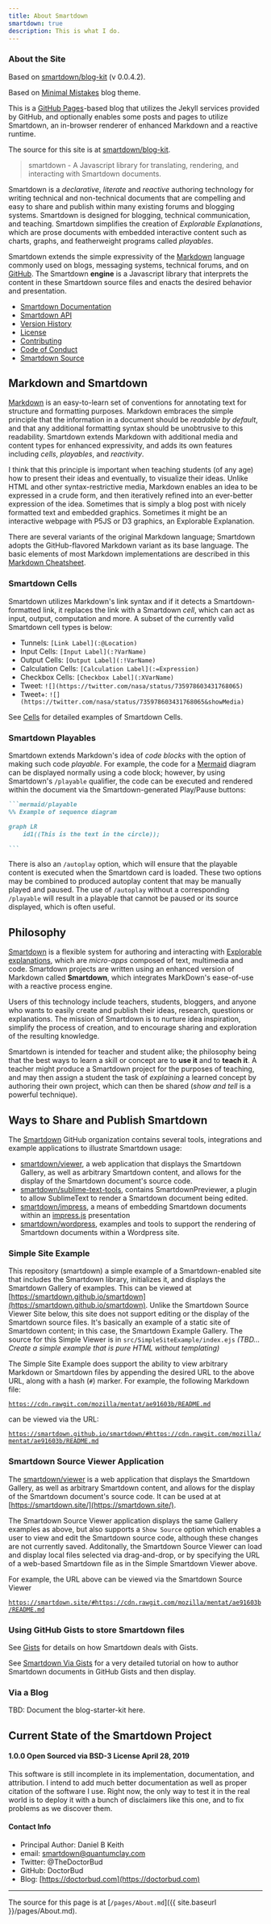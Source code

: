 ```yaml
---
title: About Smartdown
smartdown: true
description: This is what I do.
---
```


### About the Site

Based on [smartdown/blog-kit](https://github.com/smartdown/blog-kit) (v 0.0.4.2).

Based on [Minimal Mistakes](https://mmistakes.github.io/minimal-mistakes/) blog theme.

This is a [GitHub Pages](https://pages.github.com)-based blog that utilizes the Jekyll services provided by GitHub, and optionally enables some posts and pages to utilize Smartdown, an in-browser renderer of enhanced Markdown and a reactive runtime.

The source for this site is at [smartdown/blog-kit](https://github.com/smartdown/blog-kit/).



> smartdown - A Javascript library for translating, rendering, and interacting with Smartdown documents.

Smartdown is a *declarative*, *literate* and *reactive* authoring technology for writing technical and non-technical documents that are compelling and easy to share and publish within many existing forums and blogging systems. Smartdown is designed for blogging, technical communication, and teaching. Smartdown simplifies the creation of *Explorable Explanations*, which are prose documents with embedded interactive content such as charts, graphs, and featherweight programs called *playables*.

Smartdown extends the simple expressivity of the [Markdown](https://en.wikipedia.org/wiki/Markdown) language commonly used on blogs, messaging systems, technical forums, and on [GitHub](https://help.github.com/articles/basic-writing-and-formatting-syntax/). The Smartdown **engine** is a Javascript library that interprets the content in these Smartdown source files and enacts the desired behavior and presentation.

- [Smartdown Documentation](https://smartdown.github.io/smartdown/doc/)
- [Smartdown API](https://smartdown.github.io/smartdown/doc/api/)
- [Version History](https://smartdown.github.io/smartdown/doc/versions/)
- [License](https://smartdown.github.io/smartdown/doc/license/)
- [Contributing](https://smartdown.github.io/smartdown/doc/contributing/)
- [Code of Conduct](https://smartdown.github.io/smartdown/doc/code_of_conduct/)
- [Smartdown Source](https://github.com/smartdown/smartdown/)


## Markdown and Smartdown

[Markdown](https://en.wikipedia.org/wiki/Markdown) is an easy-to-learn set of conventions for annotating text for structure and formatting purposes. Markdown embraces the simple principle that the information in a document should be *readable by default*, and that any additional formatting syntax should be unobtrusive to this readability. Smartdown extends Markdown with additional media and content types for enhanced expressivity, and adds its own features including *cells*, *playables*, and *reactivity*.

I think that this principle is important when teaching students (of any age) how to present their ideas and eventually, to visualize their ideas. Unlike HTML and other syntax-restrictive media, Markdown enables an idea to be expressed in a crude form, and then iteratively refined into an ever-better expression of the idea. Sometimes that is simply a blog post with nicely formatted text and embedded graphics. Sometimes it might be an interactive webpage with P5JS or D3 graphics, an Explorable Explanation.

There are several variants of the original Markdown language; Smartdown adopts the GitHub-flavored Markdown variant as its base language. The basic elements of most Markdown implementations are described in this [Markdown Cheatsheet](https://github.com/adam-p/markdown-here/wiki/Markdown-Cheatsheet).

### Smartdown Cells

Smartdown utilizes Markdown's link syntax and if it detects a Smartdown-formatted link, it replaces the link with a Smartdown *cell*, which can act as input, output, computation and more. A subset of the currently valid Smartdown cell types is below:

- Tunnels: `[Link Label](:@Location)`
- Input Cells: `[Input Label](:?VarName)`
- Output Cells: `[Output Label](:!VarName)`
- Calculation Cells: `[Calculation Label](:=Expression)`
- Checkbox Cells: `[Checkbox Label](:XVarName)`
- Tweet: `![](https://twitter.com/nasa/status/735978603431768065)`
- Tweet+: `![](https://twitter.com/nasa/status/735978603431768065&showMedia)`

See [Cells](https://smartdown.github.io/smartdown/#Cells) for detailed examples of Smartdown Cells.

### Smartdown Playables

Smartdown extends Markdown's idea of *code blocks* with the option of making such code *playable*. For example, the code for a [Mermaid](https://mermaidjs.github.io) diagram can be displayed normally using a code block; however, by using Smartdown's `/playable` qualifier, the code can be executed and rendered within the document via the Smartdown-generated Play/Pause buttons:

````markdown
```mermaid/playable
%% Example of sequence diagram

graph LR
    id1((This is the text in the circle));

```
````

There is also an `/autoplay` option, which will ensure that the playable content is executed when the Smartdown card is loaded. These two options may be combined to produced autoplay content that may be manually played and paused. The use of `/autoplay` without a corresponding `/playable` will result in a playable that cannot be paused or its source displayed, which is often useful.

## Philosophy

[Smartdown](https://smartdown.io) is a flexible system for authoring and interacting with [Explorable explanations](https://medium.com/@Max_Goldstein/exploring-explorable-explanations-92f865c8d6ba#.10uo10u6k), which are *micro-apps* composed of text, multimedia and code. Smartdown projects are written using an enhanced version of Markdown called **Smartdown**, which integrates MarkDown's ease-of-use with a reactive process engine.

Users of this technology include teachers, students, bloggers, and anyone who wants to easily create and publish their ideas, research, questions or explanations. The mission of Smartdown is to nurture idea inspiration, simplify the process of creation, and to encourage sharing and exploration of the resulting knowledge.

Smartdown is intended for teacher and student alike; the philosophy being that the best ways to learn a skill or concept are to **use it** and to **teach it**. A teacher might produce a Smartdown project for the purposes of teaching, and may then assign a student the task of *explaining* a learned concept by authoring their own project, which can then be shared (*show and tell* is a powerful technique).

## Ways to Share and Publish Smartdown

The [Smartdown](https://github.com/smartdown) GitHub organization contains several tools, integrations and example applications to illustrate Smartdown usage:

- [smartdown/viewer](https://github.com/smartdown/viewer), a web application that displays the Smartdown Gallery, as well as arbitrary Smartdown content, and allows for the display of the Smartdown document's source code.
- [smartdown/sublime-text-tools](https://github.com/smartdown/sublime-text-tools), contains SmartdownPreviewer, a plugin to allow SublimeText to render a Smartdown document being edited.
- [smartdown/impress](https://github.com/smartdown/impress), a means of embedding Smartdown documents within an [impress.js](https://github.com/impress/impress.js?utm_source=recordnotfound.com) presentation
- [smartdown/wordpress](https://github.com/smartdown/wordpress), examples and tools to support the rendering of Smartdown documents within a Wordpress site.

### Simple Site Example

This repository (smartdown) a simple example of a Smartdown-enabled site that includes the Smartdown library, initializes it, and displays the Smartdown Gallery of examples. This can be viewed at [https://smartdown.github.io/smartdown](https://smartdown.github.io/smartdown). Unlike the Smartdown Source Viewer Site below, this site does not support editing or the display of the Smartdown source files. It's basically an example of a static site of Smartdown content; in this case, the Smartdown Example Gallery. The source for this Simple Viewer is in `src/SimpleSiteExample/index.ejs` *(TBD... Create a simple example that is pure HTML without templating)*

The Simple Site Example does support the ability to view arbitrary Markdown or Smartdown files by appending the desired URL to the above URL, along with a hash (`#`) marker. For example, the following Markdown file:

[`https://cdn.rawgit.com/mozilla/mentat/ae91603b/README.md`](https://cdn.rawgit.com/mozilla/mentat/ae91603b/README.md)

can be viewed via the URL:

[`https://smartdown.github.io/smartdown/#https://cdn.rawgit.com/mozilla/mentat/ae91603b/README.md`](https://smartdown.github.io/smartdown/#https://cdn.rawgit.com/mozilla/mentat/ae91603b/README.md)


### Smartdown Source Viewer Application

The [smartdown/viewer](https://github.com/smartdown/viewer) is a web application that displays the Smartdown Gallery, as well as arbitrary Smartdown content, and allows for the display of the Smartdown document's source code. It can be used at at [https://smartdown.site/](https://smartdown.site/).

The Smartdown Source Viewer application displays the same Gallery examples as above, but also supports a `Show Source` option which enables a user to view and edit the Smartdown source code, although these changes are not currently saved. Additonally, the Smartdown Source Viewer can load and display local files selected via drag-and-drop, or by specifying the URL of a web-based Smartdown file as in the Simple Smartdown Viewer above.

For example, the URL above can be viewed via the Smartdown Source Viewer

[`https://smartdown.site/#https://cdn.rawgit.com/mozilla/mentat/ae91603b/README.md`](https://smartdown.site/#https://cdn.rawgit.com/mozilla/mentat/ae91603b/README.md)


### Using GitHub Gists to store Smartdown files

See [Gists](https://smartdown.github.io/smartdown/#Gists) for details on how Smartdown deals with Gists.

See [Smartdown Via Gists](https://smartdown.github.io/smartdown/#gist/DoctorBud/3b5cbab3424e08199b8046cf98d19c8f/Home) for a very detailed tutorial on how to author Smartdown documents in GitHub Gists and then display.


### Via a Blog

TBD: Document the blog-starter-kit here.

## Current State of the Smartdown Project

#### 1.0.0 Open Sourced via BSD-3 License April 28, 2019

This software is still incomplete in its implementation, documentation, and attribution. I intend to add much better documentation as well as proper citation of the software I use. Right now, the only way to test it in the real world is to deploy it with a bunch of disclaimers like this one, and to fix problems as we discover them.

#### Contact Info

- Principal Author: Daniel B Keith
- email: [smartdown@quantumclay.com](mailto:smartdown@quantumclay.com)
- Twitter: @TheDoctorBud
- GitHub: DoctorBud
- Blog: [https://doctorbud.com](https://doctorbud.com)



---

The source for this page is at [`/pages/About.md`]({{ site.baseurl }}/pages/About.md).
